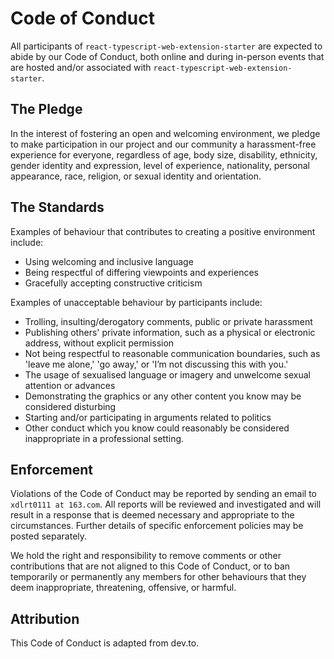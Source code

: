 # Code of Conduct

All participants of `react-typescript-web-extension-starter` are expected to abide by our Code of Conduct, both online and during in-person events that are hosted and/or associated with `react-typescript-web-extension-starter`.

## The Pledge

In the interest of fostering an open and welcoming environment, we pledge to make participation in our project and our community a harassment-free experience for everyone, regardless of age, body size, disability, ethnicity, gender identity and expression, level of experience, nationality, personal appearance, race, religion, or sexual identity and orientation.

## The Standards

Examples of behaviour that contributes to creating a positive environment include:

-   Using welcoming and inclusive language
-   Being respectful of differing viewpoints and experiences
-   Gracefully accepting constructive criticism

Examples of unacceptable behaviour by participants include:

-   Trolling, insulting/derogatory comments, public or private harassment
-   Publishing others' private information, such as a physical or electronic address, without explicit permission
-   Not being respectful to reasonable communication boundaries, such as 'leave me alone,' 'go away,' or 'I’m not discussing this with you.'
-   The usage of sexualised language or imagery and unwelcome sexual attention or advances
-   Demonstrating the graphics or any other content you know may be considered disturbing
-   Starting and/or participating in arguments related to politics
-   Other conduct which you know could reasonably be considered inappropriate in a professional setting.

## Enforcement

Violations of the Code of Conduct may be reported by sending an email to `xdlrt0111 at 163.com`. All reports will be reviewed and investigated and will result in a response that is deemed necessary and appropriate to the circumstances. Further details of specific enforcement policies may be posted separately.

We hold the right and responsibility to remove comments or other contributions that are not aligned to this Code of Conduct, or to ban temporarily or permanently any members for other behaviours that they deem inappropriate, threatening, offensive, or harmful.

## Attribution

This Code of Conduct is adapted from dev.to.
